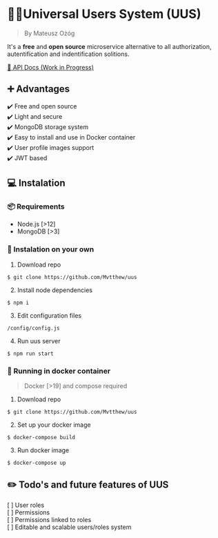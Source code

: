 # 🙆🙋Universal Users System (UUS)
>By Mateusz Ożóg

It's a **free** and **open source** microservice alternative to all authorization, autentification and indentification solitions.

[📄 API Docs (Work in Progress)](https://share.clickup.com/p/2cn1v-203/uus-api-docs)

## ➕ Advantages
✔️ Free and open source  
✔️ Light and secure  
✔️ MongoDB storage system  
✔️ Easy to install and use in Docker container  
✔️ User profile images support  
✔️ JWT based

## 💻 Instalation

### 📦 Requirements
- Node.js [>12]
- MongoDB [>3]

### 📄 Instalation on your own
1. Download repo 
```
$ git clone https://github.com/Mvtthew/uus
```
2. Install node dependencies 
```
$ npm i
```
3. Edit configuration files 
```
/config/config.js
```
4. Run uus server 
```
$ npm run start
```


### 🐳 Running in docker container
> Docker [>19] and compose required 
1. Download repo 
```
$ git clone https://github.com/Mvtthew/uus
```
2. Set up your docker image 
```
$ docker-compose build
```
3. Run docker image 
```
$ docker-compose up
```

## ✏️ Todo's and future features of UUS
[ ] User roles  
[ ] Permissions  
[ ] Permissions linked to roles  
[ ] Editable and scalable users/roles system